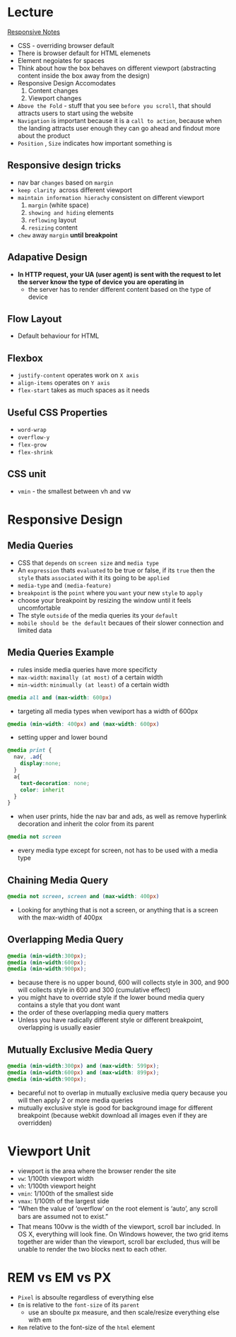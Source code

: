 # Lecture
[Responsive Notes](https://github.com/garrettgsb/responsive-design-and-sass)
* CSS - overriding browser default
* There is browser default for HTML elemenets
* Element negoiates for spaces  
* Think about how the box behaves on different viewport (abstracting content inside the box away from the design)
* Responsive Design Accomodates
  1) Content changes
  2) Viewport changes
* `Above the Fold` - stuff that you see `before you scroll`, that should attracts users to start using the website
* `Navigation` is important because it is a `call to action`, because when the landing attracts user enough they can go ahead and findout more about the product
* `Position` , `Size` indicates how important something is

## Responsive design tricks
* nav bar `changes` based on `margin`
* `keep clarity `across different viewport
* `maintain information hierachy` consistent on different viewport
  1) `margin` (white space)
  2) `showing and hiding` elements
  3) `reflowing` layout
  4) `resizing` content
* `chew` away `margin` **until breakpoint**

## Adapative Design
* **In HTTP request, your UA (user agent) is sent with the request to let the server know the type of device you are operating in**
  - the server has to render different content based on the type of device

## Flow Layout
* Default behaviour for HTML

## Flexbox
* `justify-content` operates work on `X axis`
* `align-items` operates on `Y axis`
* `flex-start` takes as much spaces as it needs

## Useful CSS Properties
* `word-wrap`
* `overflow-y`
* `flex-grow`
* `flex-shrink`

## CSS unit
* `vmin` - the smallest between vh and vw

# Responsive Design

## Media Queries
* CSS that `depends` on `screen size` and `media type`
* An `expression` thats `evaluated` to be true or false, if its `true` then the `style` thats `associated` with it its going to be `applied`
* `media-type` and `(media-feature)`
* `breakpoint` is the `point` where you `want` your new `style` to `apply`
* choose your breakpoint by resizing the window until it feels uncomfortable
* The style `outside` of the media queries its your `default` 
* `mobile should be the default` becaues of their slower connection and limited data

## Media Queries Example 
* rules inside media queries have more specificty
* `max-width`: `maximally (at most)`  of a certain width
* `min-width`: `minimually (at least)` of a certain width
``` css
@media all and (max-width: 600px)
```
* targeting all media types when vewiport has a width of 600px

``` css
@media (min-width: 400px) and (max-width: 600px) 
```
* setting upper and lower bound
``` css
@media print {
  nav, .ad{
    display:none;
  }
  a{
    text-decoration: none;
    color: inherit
  }
}
```
* when user prints, hide the nav bar and ads, as well as remove hyperlink decoration and inherit the color from its parent
``` css
@media not screen
```
* every media type except for screen, not has to be used with a media type

## Chaining Media Query
``` css
@media not screen, screen and (max-width: 400px)
```
* Looking for anything that is not a screen, or anything that is a screen with the max-width of 400px

## Overlapping Media Query
``` css
@media (min-width:300px);
@media (min-width:600px);
@media (min-width:900px);
```
* because there is no upper bound, 600 will collects style in 300, and 900 will collects style in 600 and 300 (cumulative effect)
* you might have to override style if the lower bound media query contains a style that you dont want
* the order of these overlapping media query matters
* Unless you have radically different style or different breakpoint, overlapping is usually easier

## Mutually Exclusive Media Query
``` css
@media (min-width:300px) and (max-width: 599px);
@media (min-width:600px) and (max-width: 899px);
@media (min-width:900px);
```
* becareful not to overlap in mutually exclusive media query because you will then apply 2 or more media queries 
* mutually exclusive style is good for background image for different breakpoint (because webkit download all images even if they are overridden)

# Viewport Unit
* viewport is the area where the browser render the site
* `vw`: 1/100th viewport width
* `vh`: 1/100th viewport height
* `vmin`: 1/100th of the smallest side
* `vmax`: 1/100th of the largest side
* “When the value of ‘overflow’ on the root element is ‘auto’, any scroll bars are assumed not to exist.”
* That means 100vw is the width of the viewport, scroll bar included. In OS X, everything will look fine. On Windows however, the two grid items together are wider than the viewport, scroll bar excluded, thus will be unable to render the two blocks next to each other.

# REM vs EM vs PX
* `Pixel` is absoulte regardless of everything else
* `Em` is relative to the `font-size` of its `parent`
  - use an sboulte px measure, and then scale/resize everything else with em
* `Rem` relative to the font-size of the `html` element 